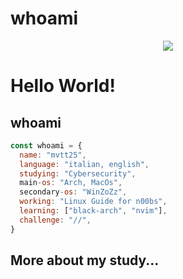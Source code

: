 # whoami

<div align="center">
  <img src="https://profile-counter.glitch.me/mvtt25/count.svg?"  />
</div>

###

<h1 align="left">Hello World!</h1>

###

<h2 align="left">whoami</h2>

```javascript
const whoami = {
  name: "mvtt25",
  language: "italian, english",
  studying: "Cybersecurity",
  main-os: "Arch, MacOs",
  secondary-os: "WinZoZz",
  working: "Linux Guide for n00bs",
  learning: ["black-arch", "nvim"],
  challenge: "//",
}
```

###

<p align="left"></p>

###

<h2 align="left">More about my study...</h2>

###

